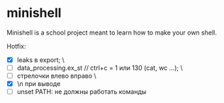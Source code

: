 # minishell
Minishell is a school project meant to learn how to make your own shell.

Hotfix:
- [x] leaks в export; \
- [ ] data_processing.ex_st // ctrl+c = 1 или 130 (cat, wc ...); \
- [ ] стрелочки влево вправо \
- [x] \n при выводе
- [ ] unset PATH: не должны работать команды
